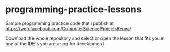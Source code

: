 # programming-practice-lessons
Sample programming practice code that i publish at https://web.facebook.com/ComputerScienceProjectsKenya/

Download the whole repository and select or open the lesson that fits you in one of the IDE's you are using for development
